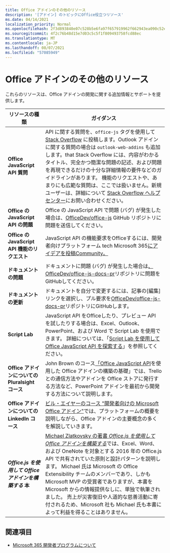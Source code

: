 ```yaml
---
title: Office アドインのその他のリソース
description: '[アドイン] のトピックにOffice役立つリソース'
ms.date: 04/14/2021
localization_priority: Normal
ms.openlocfilehash: 2f3d893840e07c528b5e6fa97f657919962f662943ea090c52efb701abaa1a52
ms.sourcegitcommit: 4f2c76b48d15e7d03c5c5f1f809493758fcd88ec
ms.translationtype: MT
ms.contentlocale: ja-JP
ms.lasthandoff: 08/07/2021
ms.locfileid: "57085949"
---
```

# <a name="office-add-ins-additional-resources"></a>Office アドインのその他のリソース

これらのリソースは、Office アドインの開発に関する追加情報とサポートを提供します。

|**リソースの種類**|**ガイダンス**|
|-----------------|------------|
|**Office JavaScript API 質問** | API に関する質問を、`office-js` タグを使用して [Stack Overflow](https://stackoverflow.com/questions/tagged/office-js) に投稿します。Outlook アドインに関する質問の場合は `outlook-web-addins` も追加します。that Stack Overflow には、内容がわかるタイトル、完全かつ簡潔な問題の記述、および問題を再現できるだけの十分な詳細情報の要件などのガイドラインがあります。 機能のリクエストや、あまりにも広範な質問は、ここでは扱いません。新規ユーザーは、詳細について [Stack Overflow ヘルプ センター](https://stackoverflow.com/help/how-to-ask)にお問い合わせください。|
|**Office の JavaScript API の問題**| Office の JavaScript API で問題 (バグ) が発生した場合は、<a href="https://github.com/officedev/office-js/issues" target="_blank">OfficeDev/office-js</a> GitHub リポジトリに問題を送信してください。|
|**Office の JavaScript API 機能のリクエスト**| JavaScript API の機能要求をOfficeするには、開発者向けプラットフォーム tech Microsoft 365[にアイデアを投稿Community。](https://techcommunity.microsoft.com/t5/microsoft-365-developer-platform/idb-p/Microsoft365DeveloperPlatform)|
|**ドキュメントの問題**| ドキュメントに問題 (バグ) が発生した場合は<a href="https://github.com/officedev/office-js-docs-pr/issues" target="_blank">、OfficeDev/office-js-docs-pr</a>リポジトリに問題をGitHubしてください。|
|**ドキュメントの更新**| ドキュメントを自分で変更するには、記事の[編集] リンクを選択し、プル要求を<a href="https://github.com/officedev/office-js-docs-pr" target="_blank">OfficeDev/office-js-docs-pr</a>リポジトリにGitHubします。|
|**Script Lab**| JavaScript API をOfficeしたり、プレビュー API を試したりする場合は、Excel、Outlook、PowerPoint、および Word で Script Lab を使用できます。 詳細については、「[Script Lab を使用して Office JavaScript API を探索する](../overview/explore-with-script-lab.md)」を参照してください。 |
|**Office アドインについての Pluralsight コース**| John Brown のコース<a href="https://www.pluralsight.com/courses/build-office-addins-js-api" target="_blank">「Office JavaScript API</a>を使用した Office アドインの構築の基礎」では、Trello との通信方法やアドインを Office ストアに発行する方法など、PowerPoint アドインを最初から開発する方法について説明します。|
|**Office アドインについての LinkedIn コース**| <a href="https://www.linkedin.com/learning/microsoft-office-add-ins-for-developers/microsoft-office-add-ins?u=3322">ビル・エイヤーのコース "開発者向けの Microsoft Office アドイン"</a>では、プラットフォームの概要を説明しながら、Office アドインの主要概念の多くを解説していきます。|
|***Office.js を使用して Office アドインを構築する* 本**| <a href="https://leanpub.com/buildingofficeaddins">Michael Zlatkovsky の著書 *Office.js を使用して Office アドインを構築する*</a>では、Excel、Word、および OneNote を対象とする 2016 年の Office.js API で共有されていた原則と設計パターンを説明します。 Michael 氏は Microsoft の Office Extensibility チームのメンバーであり、しかも Microsoft MVP の受賞者でありますが、本書を Microsoft からの情報提供なしに、単独で執筆されました。 売上が災害復旧や人道的な慈善活動に寄付されるため、Microsoft 社も Michael 氏も本書によって利益を得ることはありません。|

## <a name="see-also"></a>関連項目
- [Microsoft 365 開発者プログラムについて](https://developer.microsoft.com/microsoft-365/dev-program)